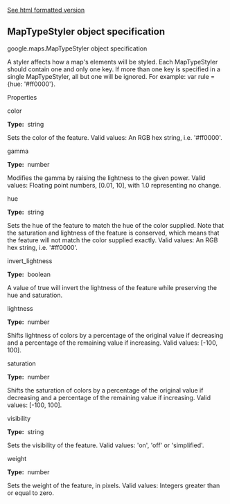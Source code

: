[See html formatted version](https://huasofoundries.github.io/google-maps-documentation/MapTypeStyler.html)


MapTypeStyler object specification
----------------------------------

google.maps.MapTypeStyler object specification

A styler affects how a map's elements will be styled. Each MapTypeStyler should contain one and only one key. If more than one key is specified in a single MapTypeStyler, all but one will be ignored. For example: var rule = {hue: '#ff0000'}.

Properties

color

**Type:**  string

Sets the color of the feature. Valid values: An RGB hex string, i.e. '#ff0000'.

gamma

**Type:**  number

Modifies the gamma by raising the lightness to the given power. Valid values: Floating point numbers, \[0.01, 10\], with 1.0 representing no change.

hue

**Type:**  string

Sets the hue of the feature to match the hue of the color supplied. Note that the saturation and lightness of the feature is conserved, which means that the feature will not match the color supplied exactly. Valid values: An RGB hex string, i.e. '#ff0000'.

invert\_lightness

**Type:**  boolean

A value of true will invert the lightness of the feature while preserving the hue and saturation.

lightness

**Type:**  number

Shifts lightness of colors by a percentage of the original value if decreasing and a percentage of the remaining value if increasing. Valid values: \[-100, 100\].

saturation

**Type:**  number

Shifts the saturation of colors by a percentage of the original value if decreasing and a percentage of the remaining value if increasing. Valid values: \[-100, 100\].

visibility

**Type:**  string

Sets the visibility of the feature. Valid values: 'on', 'off' or 'simplified'.

weight

**Type:**  number

Sets the weight of the feature, in pixels. Valid values: Integers greater than or equal to zero.